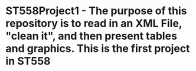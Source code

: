 # ST558Project1 - The purpose of this repository is to read in an XML File, "clean it", and then present tables and graphics.  This is the first project in ST558
